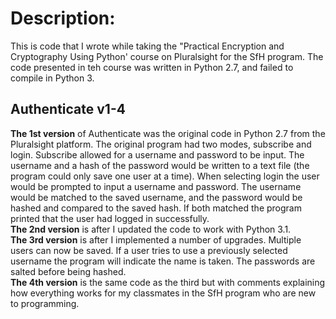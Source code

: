 # Description:
This is code that I wrote while taking the "Practical Encryption and Cryptography Using Python' course on Pluralsight for the SfH program. The code presented in teh course was written in Python 2.7, and failed to compile in Python 3. 

## Authenticate v1-4
**The 1st version** of Authenticate was the original code in Python 2.7 from the Pluralsight platform. The original program had two modes, subscribe and login. Subscribe allowed for a username and password to be input. The username and a hash of the password would be written to a text file (the program could only save one user at a time). When selecting login the user would be prompted to input a username and password. The username would be matched to the saved username, and the password would be hashed and compared to the saved hash. If both matched the program printed that the user had logged in successfully.  
**The 2nd version** is after I updated the code to work with Python 3.1.     
**The 3rd version** is after I implemented a number of upgrades. Multiple users can now be saved. If a user tries to use a previously selected username the program will indicate the name is taken. The passwords are salted before being hashed.   
**The 4th version** is the same code as the third but with comments explaining how everything works for my classmates in the SfH program who are new to programming.  

